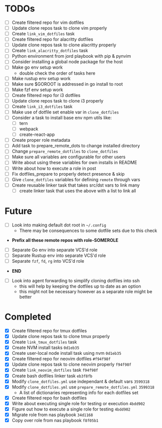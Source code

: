 TODOs
=====

- [ ] Create filtered repo for vim dotfiles
- [ ] Update clone repos task to clone vim properly
- [ ] Create `link_vim_dotfiles` task
- [ ] Create filtered repo for alacritty dotfiles
- [ ] Update clone repos task to clone alacritty properly
- [ ] Create `link_alacritty_dotfiles` task
- [ ] Python environment from jord playbook with pip & pynvim
- [ ] Consider installing a global node package for the host
- [ ] Make go env setup work
    - double check the order of tasks here
- [ ] Make rustup env setup work
- [ ] Make sure $GOROOT is addressed in go install to root
- [ ] Make fzf env setup work
- [ ] Create filtered repo for i3 dotfiles
- [ ] Update clone repos task to clone i3 properly
- [ ] Create `link_i3_dotfiles` task
- [ ] Make use of dotfile set enable var in `clone_dotfiles`
- [ ] Consider a task to install base env npm utils like:
    - [ ] tern
    - [ ] webpack
    - [ ] create-react-app
- [ ] Create proper role metadata
- [ ] Add task to prepare_remote_dots to change installed directory
- [ ] Change `prepare_remote_dotfiles` to `clone_dotfiles`
- [ ] Make sure all variables are configurable for other users
- [ ] Write about using these variables for own installs in README
- [ ] Write about how to execute a role in post
- [ ] Fix dotfiles_prepare to properly detect presence & skip
- [ ] Give `clone_dotfiles` variables for defining `remote` through vars
- [ ] Create reusable linker task that takes src/dst vars to link many
    - [ ] create linker task that uses the above with a list to link all

Future
======

- [ ] Look into making default dot root in `~/.config`
    - There may be consequences to some dotfile sets due to this check
- **Prefix all these remote repos with role-SOMEROLE**
- [ ] Separate Go env into separate VCS'd role
- [ ] Separate Rustup env into separate VCS'd role
- [ ] Separate `fzf`, `fd`, `rg` into VCS'd role
- **END**
- [ ] Look into agent forwarding to simplify cloning dotfiles into ssh
  - this will help by keeping the dotfiles up to date as an option
  - this might not be necessary however as a separate role might be better

Completed
=========


- [x] Create filtered repo for tmux dotfiles
- [x] Update clone repos task to clone tmux properly
- [x] Create `link_tmux_dotfiles` task
- [x] Create NVM install tasks `0d1eb35`
- [x] Create user-local node install task using nvm `0d1eb35`
- [x] Create filtered repo for neovim dotfiles `#f94f98f`
- [x] Update clone repos task to clone neovim properly `f94f98f`
- [x] Create `link_neovim_dotfiles` task `f94f98f`
- [x] Create bash dotfiles linker task `eb3f8fb`
- [x] Modify `clone_dotfiles.yml` use independant & default vars `3599318`
- [x] Modify `clone_dotfiles.yml` use `prepare_remote_dotfiles.yml` `3599318`
    - A list of dictionaries representing info for each dotfiles set
- [x] Create filtered repo for bash dotfiles
- [x] Write about executing single role for testing or execution `4bdd902`
- [x] Figure out how to execute a single role for testing `4bdd902`
- [x] Migrate role from nas playbook `34d1168`
- [x] Copy over role from nas playbook `f8f05b1`
